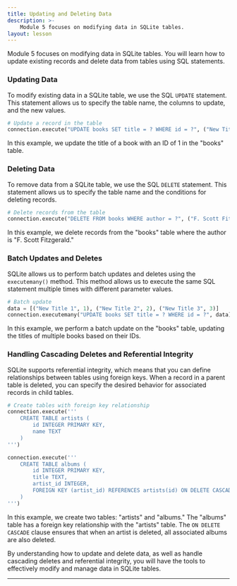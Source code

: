 ```yaml
---
title: Updating and Deleting Data
description: >-
    Module 5 focuses on modifying data in SQLite tables. 
layout: lesson
---
```


Module 5 focuses on modifying data in SQLite tables. You will learn how to update existing records and delete data from tables using SQL statements.

### Updating Data

To modify existing data in a SQLite table, we use the SQL `UPDATE` statement. This statement allows us to specify the table name, the columns to update, and the new values.

```python
# Update a record in the table
connection.execute("UPDATE books SET title = ? WHERE id = ?", ("New Title", 1))
```

In this example, we update the title of a book with an ID of 1 in the "books" table.

### Deleting Data

To remove data from a SQLite table, we use the SQL `DELETE` statement. This statement allows us to specify the table name and the conditions for deleting records.

```python
# Delete records from the table
connection.execute("DELETE FROM books WHERE author = ?", ("F. Scott Fitzgerald",))
```

In this example, we delete records from the "books" table where the author is "F. Scott Fitzgerald."

### Batch Updates and Deletes

SQLite allows us to perform batch updates and deletes using the `executemany()` method. This method allows us to execute the same SQL statement multiple times with different parameter values.

```python
# Batch update
data = [("New Title 1", 1), ("New Title 2", 2), ("New Title 3", 3)]
connection.executemany("UPDATE books SET title = ? WHERE id = ?", data)
```

In this example, we perform a batch update on the "books" table, updating the titles of multiple books based on their IDs.

### Handling Cascading Deletes and Referential Integrity

SQLite supports referential integrity, which means that you can define relationships between tables using foreign keys. When a record in a parent table is deleted, you can specify the desired behavior for associated records in child tables.

```python
# Create tables with foreign key relationship
connection.execute('''
    CREATE TABLE artists (
        id INTEGER PRIMARY KEY,
        name TEXT
    )
''')

connection.execute('''
    CREATE TABLE albums (
        id INTEGER PRIMARY KEY,
        title TEXT,
        artist_id INTEGER,
        FOREIGN KEY (artist_id) REFERENCES artists(id) ON DELETE CASCADE
    )
''')
```

In this example, we create two tables: "artists" and "albums." The "albums" table has a foreign key relationship with the "artists" table. The `ON DELETE CASCADE` clause ensures that when an artist is deleted, all associated albums are also deleted.

By understanding how to update and delete data, as well as handle cascading deletes and referential integrity, you will have the tools to effectively modify and manage data in SQLite tables.

---
